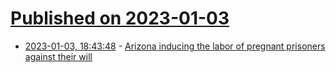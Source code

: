 # [Published on 2023-01-03](index.md)

* [2023-01-03, 18:43:48](https://news.ycombinator.com/item?id=34235888) - [Arizona inducing the labor of pregnant prisoners against their will](https://www.azcentral.com/story/news/local/arizona/2023/01/02/arizona-inducing-labor-of-pregnant-prisoners-against-their-will/69768038007/)
